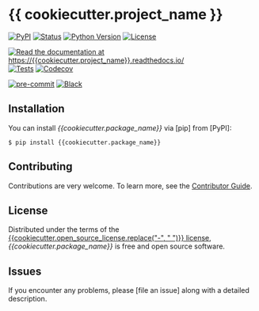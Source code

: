 # {{ cookiecutter.project_name }}

[![PyPI](https://img.shields.io/pypi/v/{{cookiecutter.project_name}}.svg)][pypi status]
[![Status](https://img.shields.io/pypi/status/{{cookiecutter.project_name}}.svg)][pypi status]
[![Python Version](https://img.shields.io/pypi/pyversions/{{cookiecutter.project_name}})][pypi status]
[![License](https://img.shields.io/pypi/l/{{cookiecutter.project_name}})][license]

[![Read the documentation at https://{{cookiecutter.project_name}}.readthedocs.io/](https://img.shields.io/readthedocs/{{cookiecutter.project_name}}/latest.svg?label=Read%20the%20Docs)][read the docs]
[![Tests](https://github.com/{{cookiecutter.github_username}}/{{cookiecutter.project_name}}/workflows/Tests/badge.svg)][tests]
[![Codecov](https://codecov.io/gh/{{cookiecutter.github_username}}/{{cookiecutter.project_name}}/branch/main/graph/badge.svg)][codecov]

[![pre-commit](https://img.shields.io/badge/pre--commit-enabled-brightgreen?logo=pre-commit&logoColor=white)][pre-commit]
[![Black](https://img.shields.io/badge/code%20style-black-000000.svg)][black]

[pypi status]: https://pypi.org/project/{{cookiecutter.project_name}}/
[read the docs]: https://{{cookiecutter.project_name}}.readthedocs.io/
[tests]: https://github.com/{{cookiecutter.github_username}}/{{cookiecutter.project_name}}/actions?workflow=Tests
[codecov]: https://app.codecov.io/gh/{{cookiecutter.github_username}}/{{cookiecutter.project_name}}
[pre-commit]: https://github.com/pre-commit/pre-commit
[black]: https://github.com/psf/black

## Installation

You can install _{{cookiecutter.package_name}}_ via [pip] from [PyPI]:

```console
$ pip install {{cookiecutter.package_name}}
```

## Contributing

Contributions are very welcome.
To learn more, see the [Contributor Guide].

## License

Distributed under the terms of the [{{cookiecutter.open_source_license.replace("-", " ")}} license][license],
_{{cookiecutter.package_name}}_ is free and open source software.

## Issues

If you encounter any problems,
please [file an issue] along with a detailed description.


<!-- github-only -->

[command-line reference]: https://{{cookiecutter.project_name}}.readthedocs.io/en/latest/usage.html
[license]: https://github.com/{{cookiecutter.github_username}}/{{cookiecutter.project_name}}/blob/main/LICENSE
[contributor guide]: https://github.com/{{cookiecutter.github_username}}/{{cookiecutter.project_name}}/blob/main/CONTRIBUTING.md
